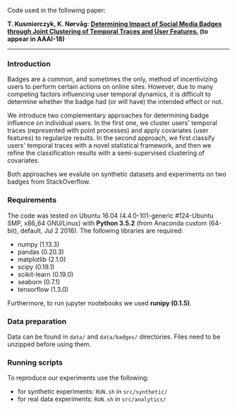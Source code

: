 Code used in the following paper:

**T. Kusmierczyk, K. Nørvåg: [Determining Impact of Social Media Badges through Joint Clustering of Temporal Traces and User Features.](https://arxiv.org/abs/1710.01716) (to appear in AAAI-18)**

-----------------------------------------------------------------------------------------------------------------

### Introduction

Badges are a common, and sometimes the only, method of incentivizing users to perform certain actions on online sites. However, due to many competing factors influencing user temporal dynamics, it is difficult to determine whether the badge had (or will have) the intended effect or not. 

We introduce two complementary approaches for determining badge influence on individual users. In the first one, we cluster users' temporal traces (represented with point processes) and apply covariates (user features) to regularize results. In the second approach, we first classify users' temporal traces with a novel statistical framework, and then we refine the classification results with a semi-supervised clustering of covariates. 

Both approaches we evalute on synthetic datasets and experiments on two badges from StackOverflow.

### Requirements

The code was tested on Ubuntu 16.04 (4.4.0-101-generic #124-Ubuntu SMP, x86_64 GNU/Linux) with **Python 3.5.2** (from Anaconda custom (64-bit), default, Jul  2 2016). 
The following libraries are required:
* numpy (1.13.3)
* pandas (0.20.3)
* matplotlib (2.1.0)
* scipy (0.19.1)
* scikit-learn (0.19.0)
* seaborn (0.7.1)
* tensorflow (1.3.0)

Furthermore, to run jupyter nootebooks we used **runipy (0.1.5)**.

### Data preparation

Data can be found in `data/` and `data/badges/` directories.
Files need to be unzipped before using them.

### Running scripts

To reproduce our experiments use the following:
* for synthetic experiments: `RUN.sh` in `src/synthetic/`
* for real data experiments: `RUN.sh` in `src/analytics/`

